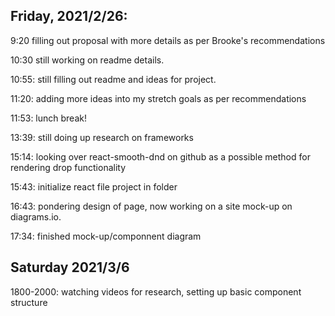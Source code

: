 ## Friday, 2021/2/26:

9:20 filling out proposal with more details as per Brooke's recommendations

10:30 still working on readme details. 

10:55: still filling out readme and ideas for project. 

11:20: adding more ideas into my stretch goals as per recommendations

11:53: lunch break!

13:39: still doing up research on frameworks

15:14: looking over react-smooth-dnd on github as a possible method for rendering drop functionality

15:43: initialize react file project in folder

16:43: pondering design of page, now working on a site mock-up on diagrams.io.

17:34: finished mock-up/componnent diagram

## Saturday 2021/3/6

1800-2000: watching videos for research, setting up basic component structure